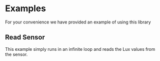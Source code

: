 

# Examples

For your convenience we have provided an example of using this library

## Read Sensor

This example simply runs in an infinite loop and reads the Lux values from the sensor.
